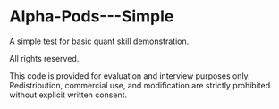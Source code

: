 # Alpha-Pods---Simple
A simple test for basic quant skill demonstration.

All rights reserved.

This code is provided for evaluation and interview purposes only.  
Redistribution, commercial use, and modification are strictly prohibited without explicit written consent.
